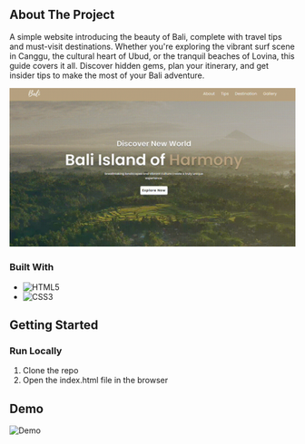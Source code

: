 <!-- ABOUT THE PROJECT -->
## About The Project

A simple website introducing the beauty of Bali, complete with travel tips and must-visit destinations. 
Whether you're exploring the vibrant surf scene in Canggu, the cultural heart of Ubud, or the tranquil beaches of 
Lovina, this guide covers it all. Discover hidden gems, plan your itinerary, and get insider tips to make the most of your Bali adventure.

![index](resources/home.gif)

### Built With

* ![HTML5](https://img.shields.io/badge/html5-%23E34F26.svg?style=for-the-badge&logo=html5&logoColor=white)
* ![CSS3](https://img.shields.io/badge/css3-%231572B6.svg?style=for-the-badge&logo=css3&logoColor=white)


<!-- GETTING STARTED -->
## Getting Started

### Run Locally

1. Clone the repo
2. Open the index.html file in the browser



<!-- DEMO -->
## Demo

![Demo](resources/demo.gif)
